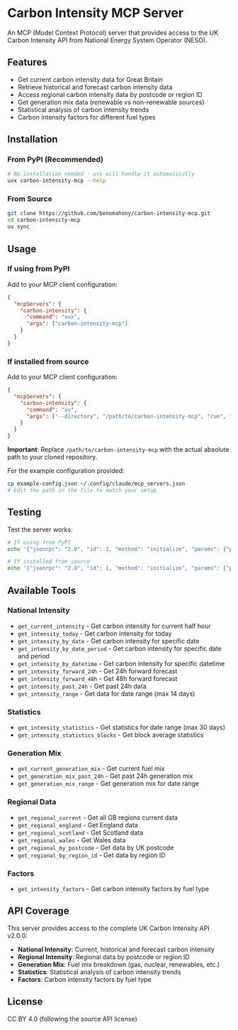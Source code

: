 # Carbon Intensity MCP Server

An MCP (Model Context Protocol) server that provides access to the UK Carbon Intensity API from National Energy System Operator (NESO).

## Features

- Get current carbon intensity data for Great Britain
- Retrieve historical and forecast carbon intensity data
- Access regional carbon intensity data by postcode or region ID
- Get generation mix data (renewable vs non-renewable sources)
- Statistical analysis of carbon intensity trends
- Carbon intensity factors for different fuel types

## Installation

### From PyPI (Recommended)

```bash
# No installation needed - uvx will handle it automatically
uvx carbon-intensity-mcp --help
```

### From Source

```bash
git clone https://github.com/benomahony/carbon-intensity-mcp.git
cd carbon-intensity-mcp
uv sync
```

## Usage

### If using from PyPI

Add to your MCP client configuration:

```json
{
  "mcpServers": {
    "carbon-intensity": {
      "command": "uvx",
      "args": ["carbon-intensity-mcp"]
    }
  }
}
```

### If installed from source

Add to your MCP client configuration:

```json
{
  "mcpServers": {
    "carbon-intensity": {
      "command": "uv",
      "args": ["--directory", "/path/to/carbon-intensity-mcp", "run", "carbon-intensity-mcp"]
    }
  }
}
```

**Important**: Replace `/path/to/carbon-intensity-mcp` with the actual absolute path to your cloned repository.

For the example configuration provided:
```bash
cp example-config.json ~/.config/claude/mcp_servers.json
# Edit the path in the file to match your setup
```

## Testing

Test the server works:
```bash
# If using from PyPI
echo '{"jsonrpc": "2.0", "id": 1, "method": "initialize", "params": {"protocolVersion": "2024-11-05", "capabilities": {"tools": {}}, "clientInfo": {"name": "test", "version": "1.0.0"}}}' | uvx carbon-intensity-mcp

# If installed from source
echo '{"jsonrpc": "2.0", "id": 1, "method": "initialize", "params": {"protocolVersion": "2024-11-05", "capabilities": {"tools": {}}, "clientInfo": {"name": "test", "version": "1.0.0"}}}' | uv run carbon-intensity-mcp
```

## Available Tools

### National Intensity
- `get_current_intensity` - Get carbon intensity for current half hour
- `get_intensity_today` - Get carbon intensity for today
- `get_intensity_by_date` - Get carbon intensity for specific date
- `get_intensity_by_date_period` - Get carbon intensity for specific date and period
- `get_intensity_by_datetime` - Get carbon intensity for specific datetime
- `get_intensity_forward_24h` - Get 24h forward forecast
- `get_intensity_forward_48h` - Get 48h forward forecast  
- `get_intensity_past_24h` - Get past 24h data
- `get_intensity_range` - Get data for date range (max 14 days)

### Statistics
- `get_intensity_statistics` - Get statistics for date range (max 30 days)
- `get_intensity_statistics_blocks` - Get block average statistics

### Generation Mix
- `get_current_generation_mix` - Get current fuel mix
- `get_generation_mix_past_24h` - Get past 24h generation mix
- `get_generation_mix_range` - Get generation mix for date range

### Regional Data
- `get_regional_current` - Get all GB regions current data
- `get_regional_england` - Get England data
- `get_regional_scotland` - Get Scotland data
- `get_regional_wales` - Get Wales data
- `get_regional_by_postcode` - Get data by UK postcode
- `get_regional_by_region_id` - Get data by region ID

### Factors
- `get_intensity_factors` - Get carbon intensity factors by fuel type

## API Coverage

This server provides access to the complete UK Carbon Intensity API v2.0.0:

- **National Intensity**: Current, historical and forecast carbon intensity
- **Regional Intensity**: Regional data by postcode or region ID  
- **Generation Mix**: Fuel mix breakdown (gas, nuclear, renewables, etc.)
- **Statistics**: Statistical analysis of carbon intensity trends
- **Factors**: Carbon intensity factors by fuel type

## License

CC BY 4.0 (following the source API license)
